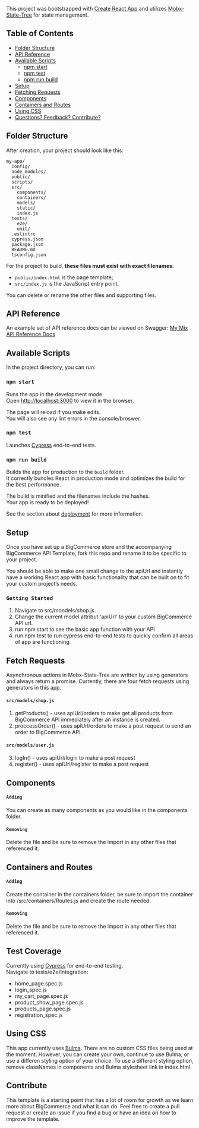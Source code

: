 This project was bootstrapped with [Create React App](https://github.com/facebookincubator/create-react-app) and utilizes [Mobx-State-Tree](https://github.com/mobxjs/mobx-state-tree) for state management.


## Table of Contents

- [Folder Structure](#folder-structure)
- [API Reference](#api-reference)
- [Available Scripts](#available-scripts)
  - [npm start](#npm-start)
  - [npm test](#npm-test)
  - [npm run build](#npm-run-build)
- [Setup](#setup)
- [Fetching Requests](#fetching-requests)
- [Components](#components)
- [Containers and Routes](containers-and-routes)
- [Using CSS](#using-css)
- [Questions? Feedback? Contribute?](#contribute)


## Folder Structure

After creation, your project should look like this:

```
my-app/
  config/
  node_modules/
  public/
  scripts/
  src/
    components/
    containers/
    models/
    static/
    index.js
  tests/
    e2e/
    unit/
  .eslintrc
  cypress.json
  package.json  
  README.md
  tsconfig.json
```

For the project to build, **these files must exist with exact filenames**:

* `public/index.html` is the page template;
* `src/index.js` is the JavaScript entry point.

You can delete or rename the other files and supporting files.

## API Reference
An example set of API reference docs can be viewed on Swagger: 
[My Mix API Reference Docs](https://my-mix-api.herokuapp.com/api-docs/)


## Available Scripts

In the project directory, you can run:

### `npm start`

Runs the app in the development mode.<br>
Open [http://localhost:3000](http://localhost:3000) to view it in the browser.

The page will reload if you make edits.<br>
You will also see any lint errors in the console/broswer.

### `npm test`

Launches [Cypress](https://docs.cypress.io/guides/overview/why-cypress.html#In-a-Nutshell) end-to-end tests.


### `npm run build`

Builds the app for production to the `build` folder.<br>
It correctly bundles React in production mode and optimizes the build for the best performance.

The build is minified and the filenames include the hashes.<br>
Your app is ready to be deployed!

See the section about [deployment](#deployment) for more information.

## Setup
Once you have set up a BigCommerce store and the accompanying BigCommerce API Template, fork this repo and rename it to be specific to your project.  

You should be able to make one small change to the apiUrl and instantly have a working React app with basic functionality that can be built on to fit your custom project’s needs. 

### `Getting Started`
1. Navigate to src/mondels/shop.js.
2. Change the current model attribut 'apiUrl' to your custom BigCommerce API url. 
3. run npm start to see the basic app function with your API
4. run npm test to run cypress end-to-end tests to quickly confirm all areas of app are functioning.

## Fetch Requests
Asynchronous actions in Mobx-State-Tree are written by using generators and always return a promise. Currently, there are four fetch requests using generators in this app.

#### `src/models/shop.js`
1. getProducts() - uses apiUrl/orders to make get all products from BigCommerce API immediately after an instance is created.
2. proccessOrder() - uses apiUrl/orders to make a post request to send an order to BigCommerce API.
#### `src/models/user.js`
3. logIn() - uses apiUrl/login to make a post request
4. register() - uses apiUrl/register to make a post request

## Components
#### `Adding`
You can create as many components as you would like in the components folder.

#### `Removing`
Delete the file and be sure to remove the import in any other files that referenced it. 

## Containers and Routes
#### `Adding`
Create the container in the containers folder, be sure to import the container into /src/containers/Routes.js and create the route needed.

#### `Removing`
Delete the file and be sure to remove the import in any other files that referenced it. 

## Test Coverage
Currently using [Cypress](https://docs.cypress.io/guides/overview/why-cypress.html#In-a-Nutshell) for end-to-end testing.<br/>
Navigate to tests/e2e/integration:
- home_page.spec.js
- login_spec.js
- my_cart_page.spec.js
- product_show_page.spec.js
- products_page.spec.js
- registration_spec.js

## Using CSS
This app currently uses [Bulma](https://bulma.io/documentation/).  There are no custom CSS files being used at the moment.  However, you can create your own, continue to use Bulma, or use a differen styling option of your choice. To use a different styling option, remove classNames in components and Bulma stylesheet link in index.html.

## Contribute
This template is a starting point that has a lot of room for growth as we learn more about BigCommerce and what it can do. Feel free to create a pull request or create an issue if you find a bug or have an idea on how to improve the template.


